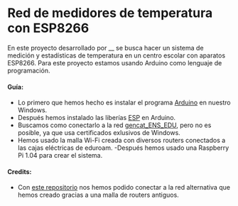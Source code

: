 # Red de medidores de temperatura con ESP8266

En este proyecto desarrollado por __ se busca hacer un sistema de medición y estadísticas de temperatura en un centro escolar con aparatos ESP8266.
Para este proyecto estamos usando Arduino como lenguaje de programación.

#### Guía:

- Lo primero que hemos hecho es instalar el programa [Arduino](https://www.arduino.cc/en/software) en nuestro Windows.
- Después hemos instalado las liberías [ESP]() en Arduino.
- Buscamos como conectarlo a la red [gencat_ENS_EDU](http://llta.formacio.ctti.extranet.gencat.cat/cise//), pero no es posible, ya que usa certificados exlusivos de Windows.
- Hemos usado la malla Wi-Fi creada con diversos routers conectados a las cajas eléctricas de eduroam.
-Después hemos usado una Raspberry Pi 1.04 para crear el sistema.



#### Credits:

- Con [este repositorio](https://github.com/luisllamasbinaburo/ESP8266-Examples) nos hemos podido conectar a la red alternativa que hemos creado gracias a una malla de routers antiguos.
